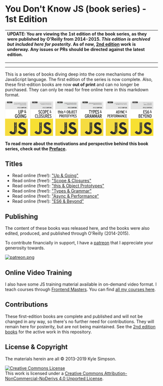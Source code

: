 
# You Don't Know JS (book series) - 1st Edition

| UPDATE: You are viewing the 1st edition of the book series, as they were published by O'Reilly from 2014-2015. ***This edition is archived but included here for posterity.*** As of now, [2nd edition](https://github.com/getify/You-Dont-Know-JS/tree/2nd-ed) work is underway. Any issues or PRs should be directed against the latest edition. |
| :--- |

----
----

This is a series of books diving deep into the core mechanisms of the JavaScript language. The first edition of the series is now complete. Also, these first-edition books are now **out of print** and can no longer be purchased. They can only be read for free online here in this markdown format.

<img src="./public/up_&_going/cover.jpg" width="75">&nbsp;
<img src="./public/scope_&_closures/cover.jpg" width="75">&nbsp;
<img src="./public/this_&_object_prototypes/cover.jpg" width="75">&nbsp;
<img src="./public/types_&_grammar/cover.jpg" width="75">&nbsp;
<img src="./public/async_&_performance/cover.jpg" width="75">&nbsp;
<img src="./public/es6_&_beyond/cover.jpg" width="75">

**To read more about the motivations and perspective behind this book series, check out the [Preface](preface.md).**

## Titles

* Read online (free!): ["Up & Going"](https://ydkj-doc.vercel.app/up_&_going)
* Read online (free!): ["Scope & Closures"](https://ydkj-doc.vercel.app/scope_&_closures)
* Read online (free!): ["this & Object Prototypes"](https://ydkj-doc.vercel.app/this_&_object_prototypes)
* Read online (free!): ["Types & Grammar"](https://ydkj-doc.vercel.app/types_&_grammar)
* Read online (free!): ["Async & Performance"](https://ydkj-doc.vercel.app/async_&_performance)
* Read online (free!): ["ES6 & Beyond"](https://ydkj-doc.vercel.app/es6_&_beyond)

## Publishing

The content of these books was released here, and the books were also edited, produced, and published through O'Reilly (2014-2015).

To contribute financially in support, I have a [patreon](https://www.patreon.com/getify) that I appreciate your generosity towards.

<a href="https://www.patreon.com/getify">[![patreon.png](https://c5.patreon.com/external/logo/become_a_patron_button.png)](https://www.patreon.com/getify)</a>

## Online Video Training

I also have some JS training material available in on-demand video format. I teach courses through [Frontend Masters](https://FrontendMasters.com). You can find [all my courses here](https://frontendmasters.com/kyle-simpson/).

## Contributions

These first-edition books are complete and published and will not be changed in any way, so there's no further need for contributions. They will remain here for posterity, but are not being maintained. See the [2nd edition books](https://github.com/getify/You-Dont-Know-JS/tree/2nd-ed) for the active work in this repository.

## License & Copyright

The materials herein are all &copy; 2013-2019 Kyle Simpson.

<a rel="license" href="http://creativecommons.org/licenses/by-nc-nd/4.0/"><img alt="Creative Commons License" style="border-width:0" src="https://i.creativecommons.org/l/by-nc-nd/4.0/88x31.png" /></a><br />This work is licensed under a <a rel="license" href="http://creativecommons.org/licenses/by-nc-nd/4.0/">Creative Commons Attribution-NonCommercial-NoDerivs 4.0 Unported License</a>.
